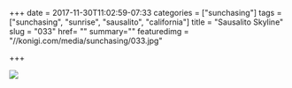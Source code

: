 +++
date = 2017-11-30T11:02:59-07:33
categories = ["sunchasing"]
tags = ["sunchasing", "sunrise", "sausalito", "california"]
title = "Sausalito Skyline"
slug = "033"
href= ""
summary=""
featuredimg = "//konigi.com/media/sunchasing/033.jpg"

+++

<img src="//konigi.com/media/sunchasing/033.jpg" />